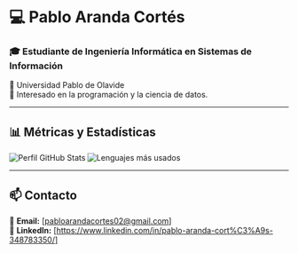 # 💻 Pablo Aranda Cortés

### 🎓 Estudiante de Ingeniería Informática en Sistemas de Información
📍 Universidad Pablo de Olavide  
🚀 Interesado en la programación y la ciencia de datos.

---

## 📊 Métricas y Estadísticas
![Perfil GitHub Stats](https://github-readme-stats.vercel.app/api?username=Pabl0Aranda&show_icons=true&theme=dark) 
![Lenguajes más usados](https://github-readme-stats.vercel.app/api/top-langs/?username=Pabl0Aranda&layout=compact&theme=dark)  

---

## 📫 Contacto
📧 **Email:** [pabloarandacortes02@gmail.com]  
🔗 **LinkedIn:** [https://www.linkedin.com/in/pablo-aranda-cort%C3%A9s-348783350/] 
